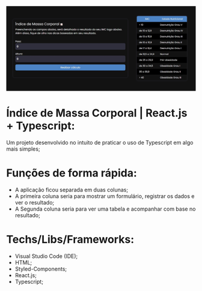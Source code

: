 <img src="https://raw.githubusercontent.com/victorgenari/body-mass-index/main/src/assets/images/projectImg.jpg">

# Índice de Massa Corporal | React.js + Typescript:

Um projeto desenvolvido no intuito de praticar o uso de Typescript em algo mais simples;

# Funções de forma rápida:

* A aplicação ficou separada em duas colunas;
* A primeira coluna seria para mostrar um formulário, registrar os dados e ver o resultado;
* A Segunda coluna seria para ver uma tabela e acompanhar com base no resultado;

# Techs/Libs/Frameworks:

* Visual Studio Code (IDE);
* HTML;
* Styled-Components;
* React.js;
* Typescript;